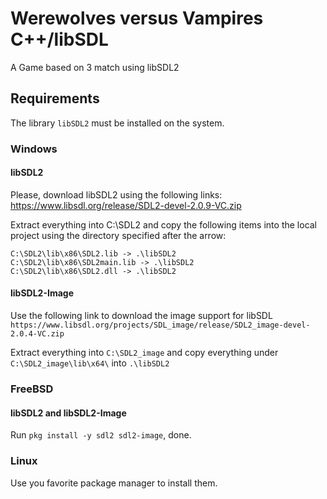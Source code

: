 # Werewolves versus Vampires C++/libSDL
A Game based on 3 match using libSDL2

## Requirements
The library `libSDL2` must be installed on the system.

### Windows

#### libSDL2
Please, download libSDL2 using the following links:
https://www.libsdl.org/release/SDL2-devel-2.0.9-VC.zip

Extract everything into C:\SDL2 and copy the following items into the local
project using the directory specified after the arrow:
```
C:\SDL2\lib\x86\SDL2.lib -> .\libSDL2
C:\SDL2\lib\x86\SDL2main.lib -> .\libSDL2
C:\SDL2\lib\x86\SDL2.dll -> .\libSDL2
```
#### libSDL2-Image

Use the following link to download the image support for libSDL
`https://www.libsdl.org/projects/SDL_image/release/SDL2_image-devel-2.0.4-VC.zip`

Extract everything into `C:\SDL2_image` and copy everything under `C:\SDL2_image\lib\x64\` into `.\libSDL2`

### FreeBSD
#### libSDL2 and libSDL2-Image

Run `pkg install -y sdl2 sdl2-image`, done.

### Linux
Use you favorite package manager to install them.
